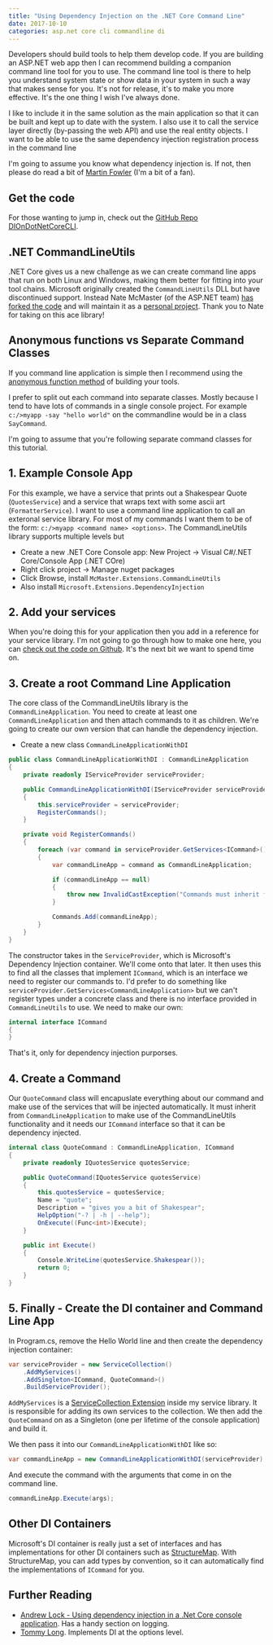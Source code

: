```yaml
---
title: "Using Dependency Injection on the .NET Core Command Line"
date: 2017-10-10
categories: asp.net core cli commandline di
---
```


Developers should build tools to help them develop code. If you are building an ASP.NET web app then I can recommend building a companion command line tool for you to use. The command line tool is there to help you understand system state or show data in your system in such a way that makes sense for you. It's not for release, it's to make you more effective. It's the one thing I wish I've always done. 

I like to include it in the same solution as the main application so that it can be built and kept up to date with the system. I also use it to call the service layer directly (by-passing the web API) and use the real entity objects. I want to be able to use the same dependency injection registration process in the command line 

I'm going to assume you know what dependency injection is. If not, then please do read a bit of [Martin Fowler](https://martinfowler.com/articles/injection.html) (I'm a bit of a fan).

## Get the code

For those wanting to jump in, check out the [GitHub Repo DIOnDotNetCoreCLI](https://github.com/brainwipe/DIOnDotNetCoreCLI).

## .NET CommandLineUtils

.NET Core gives us a new challenge as we can create command line apps that run on both Linux and Windows, making them better for fitting into your tool chains. Microsoft originally created the `CommandLineUtils` DLL but have discontinued support. Instead Nate McMaster (of the ASP.NET team) [has forked the code](https://github.com/aspnet/Common/pull/261) and will maintain it as a [personal project](https://github.com/natemcmaster/CommandLineUtils). Thank you to Nate for taking on this ace library!

## Anonymous functions vs Separate Command Classes

If you command line application is simple then I recommend using the [anonymous function method](https://github.com/natemcmaster/CommandLineUtils#usage) of building your tools.

I prefer to split out each command into separate classes. Mostly because I tend to have lots of commands in a single console project. For example `c:/>myapp -say "hello world"` on the commandline would be in a class `SayCommand`. 

I'm going to assume that you're following separate command classes for this tutorial.

## 1. Example Console App
For this example, we have a service that prints out a Shakespear Quote (`QuotesService`) and a service that wraps text with some ascii art (`FormatterService`). I want to use a command line application to call an exteronal service library. For most of my commands I want them to be of the form: `c:/>myapp <command name> <options>`. The CommandLineUtils library supports multiple levels but 

- Create a new .NET Core Console app: New Project &rarr; Visual C#/.NET Core/Console App (.NET COre)
- Right click project &rarr; Manage nuget packages
- Click Browse, install `McMaster.Extensions.CommandLineUtils`
- Also install `Microsoft.Extensions.DependencyInjection`

## 2. Add your services
When you're doing this for your application then you add in a reference for your service library. I'm not going to go through how to make one here, you can [check out the code on Github](https://github.com/brainwipe/DIOnDotNetCoreCLI/tree/master/DIOnDotNetCoreCLI.Services). It's the next bit we want to spend time on.

## 3. Create a root Command Line Application
The core class of the CommandLineUtils library is the `CommandLineApplication`. You need to create at least one `CommandLineApplication` and then attach commands to it as children. We're going to create our own version that can handle the dependency injection.

- Create a new class `CommandLineApplicationWithDI`

```csharp
public class CommandLineApplicationWithDI : CommandLineApplication
{
    private readonly IServiceProvider serviceProvider;

    public CommandLineApplicationWithDI(IServiceProvider serviceProvider)
    {
        this.serviceProvider = serviceProvider;
        RegisterCommands();
    }

    private void RegisterCommands()
    {
        foreach (var command in serviceProvider.GetServices<ICommand>())
        {
            var commandLineApp = command as CommandLineApplication;

            if (commandLineApp == null)
            {
                throw new InvalidCastException("Commands must inherit from ICommand and CommandLineApplication");
            }

            Commands.Add(commandLineApp);
        }
    }
}
```

The constructor takes in the `ServiceProvider`, which is Microsoft's Dependency Injection container. We'll come onto that later. It then uses this to find all the classes that implement `ICommand`, which is an interface we need to register our commands to. I'd prefer to do something like `serviceProvider.GetServices<CommandLineApplication>` but we can't register types under a concrete class and there is no interface provided in `CommandLineUtils` to use. We need to make our own:

```csharp
internal interface ICommand
{
}
```

That's it, only for dependency injection purporses.

## 4. Create a Command
Our `QuoteCommand` class will encapuslate everything about our command and make use of the services that will be injected automatically. It must inherit from `CommandLineApplication` to make use of the CommandLineUtils functionality and it needs our `ICommand` interface so that it can be dependency injected.

```csharp
internal class QuoteCommand : CommandLineApplication, ICommand
{
    private readonly IQuotesService quotesService;

    public QuoteCommand(IQuotesService quotesService)
    {
        this.quotesService = quotesService;
        Name = "quote";
        Description = "gives you a bit of Shakespear";
        HelpOption("-? | -h | --help");
        OnExecute((Func<int>)Execute);
    }

    public int Execute()
    {
        Console.WriteLine(quotesService.Shakespear());
        return 0;
    }
}
```

## 5. Finally - Create the DI container and Command Line App
In Program.cs, remove the Hello World line and then create the dependency injection container:

```csharp
var serviceProvider = new ServiceCollection()
    .AddMyServices()
    .AddSingleton<ICommand, QuoteCommand>()
    .BuildServiceProvider();
```

`AddMyServices` is a [ServiceCollection Extension](DIOnDotNetCoreCLI/DIOnDotNetCoreCLI.Services/ServiceCollectionExtensions.cs) inside my service library. It is responsible for adding its own services to the collection. We then add the `QuoteCommand` on as a Singleton (one per lifetime of the console application) and build it.

We then pass it into our `CommandLineApplicationWithDI` like so:

```csharp
var commandLineApp = new CommandLineApplicationWithDI(serviceProvider);
```

And execute the command with the arguments that come in on the command line.

```csharp
commandLineApp.Execute(args);
```

## Other DI Containers
Microsoft's DI container is really just a set of interfaces and has implementations for other DI containers such as [StructureMap](https://github.com/structuremap/StructureMap.Microsoft.DependencyInjection). With StructureMap, you can add types by convention, so it can automatically find the implementations of `ICommand` for you.

## Further Reading
- [Andrew Lock - Using dependency injection in a .Net Core console application](https://andrewlock.net/using-dependency-injection-in-a-net-core-console-application/). Has a handy section on logging.
- [Tommy Long](http://blog.devbot.net/console-services/). Implements DI at the options level.